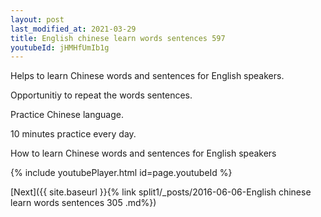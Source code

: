 ```yaml
---
layout: post
last_modified_at: 2021-03-29
title: English chinese learn words sentences 597 
youtubeId: jHMHfUmIb1g
---
```

 
 
Helps to learn Chinese words and sentences for English speakers.

Opportunitiy to repeat the words sentences. 

Practice Chinese language. 
 
10 minutes practice every day. 
 
How to learn Chinese words and sentences for English speakers 
 
{% include youtubePlayer.html id=page.youtubeId %}
 
 
[Next]({{ site.baseurl }}{% link  split1/_posts/2016-06-06-English chinese learn words sentences 305 .md%})
 
